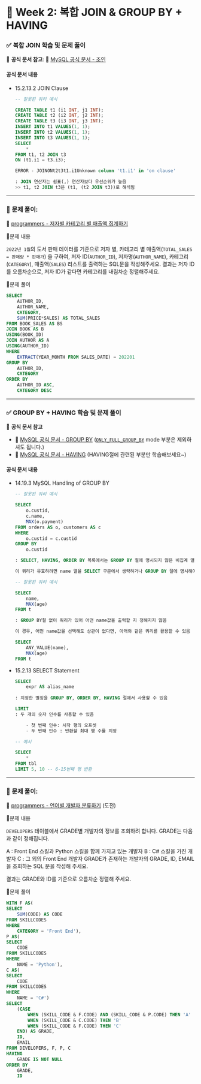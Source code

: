 # **📌 Week 2: 복합 JOIN & GROUP BY + HAVING**

### **✅ 복합 JOIN 학습 및 문제 풀이**

📖 **공식 문서 참고**: 🔗 [MySQL 공식 문서 - 조인](https://dev.mysql.com/doc/refman/8.0/en/join.html)

#### 공식 문서 내용

- 15.2.13.2 JOIN Clause

    ```SQL
    -- 잘못된 쿼리 예시

    CREATE TABLE t1 (i1 INT, j1 INT);
    CREATE TABLE t2 (i2 INT, j2 INT);
    CREATE TABLE t3 (i3 INT, j3 INT);
    INSERT INTO t1 VALUES(1, 1);
    INSERT INTO t2 VALUES(1, 1);
    INSERT INTO t3 VALUES(1, 1);
    SELECT 
        * 
    FROM t1, t2 JOIN t3 
    ON (t1.i1 = t3.i3);

    ERROR - JOINONt2t3t1.i1Unknown column 't1.i1' in 'on clause'

    : JOIN 연산자는 쉼표(,) 연산자보다 우선순위가 높음
    >> t1, t2 JOIN t3은 (t1, (t2 JOIN t3))로 해석됨
    ```
---

### 📝 **문제 풀이**: 

🔗 [programmers - 저자별 카테고리 별 매출액 집계하기](https://school.programmers.co.kr/learn/courses/30/lessons/144856)

📍문제 내용

`2022년 1월`의 도서 판매 데이터를 기준으로 저자 별, 카테고리 별 매출액(`TOTAL_SALES = 판매량 * 판매가`) 을 구하여, 저자 ID(`AUTHOR_ID`), 저자명(`AUTHOR_NAME`), 카테고리(`CATEGORY`), 매출액(`SALES`) 리스트를 출력하는 SQL문을 작성해주세요.
결과는 저자 ID를 오름차순으로, 저자 ID가 같다면 카테고리를 내림차순 정렬해주세요.

📍문제 풀이

```SQL
SELECT
    AUTHOR_ID,
    AUTHOR_NAME,
    CATEGORY,
    SUM(PRICE*SALES) AS TOTAL_SALES
FROM BOOK_SALES AS BS
JOIN BOOK AS B
USING(BOOK_ID)
JOIN AUTHOR AS A
USING(AUTHOR_ID)
WHERE
    EXTRACT(YEAR_MONTH FROM SALES_DATE) = 202201
GROUP BY
    AUTHOR_ID,
    CATEGORY
ORDER BY
    AUTHOR_ID ASC,
    CATEGORY DESC
```

---

### **✅ GROUP BY + HAVING 학습 및 문제 풀이**

📖 **공식 문서 참고**

- 🔗 [MySQL 공식 문서 - GROUP BY](https://dev.mysql.com/doc/refman/8.0/en/group-by-handling.html) ([`ONLY_FULL_GROUP_BY`](https://dev.mysql.com/doc/refman/8.0/en/sql-mode.html#sqlmode_only_full_group_by) mode 부분은 제외하셔도 됩니다.)
- 🔗 [MySQL 공식 문서 - HAVING](https://dev.mysql.com/doc/refman/8.0/en/select.html) (HAVING절에 관련된 부분만 학습해보세요~)

#### 공식 문서 내용

- 14.19.3 MySQL Handling of GROUP BY

    ```SQL
    -- 잘못된 쿼리 예시

    SELECT 
        o.custid, 
        c.name, 
        MAX(o.payment)
    FROM orders AS o, customers AS c
    WHERE 
        o.custid = c.custid
    GROUP BY 
        o.custid

    : SELECT, HAVING, ORDER BY 목록에서는 GROUP BY 절에 명시되지 않은 비집계 열을 참조할 수 없음
    
    이 쿼리가 유효하려면 name 열을 SELECT 구문에서 생략하거나 GROUP BY 절에 명시해야 함
    ```
    ```SQL
    -- 잘못된 쿼리 예시

    SELECT 
        name, 
        MAX(age) 
    FROM t

    : GROUP BY절 없이 쿼리가 있어 어떤 name값을 출력할 지 정해지지 않음

    이 경우, 어떤 name값을 선택해도 상관이 없다면, 아래와 같은 쿼리를 활용할 수 있음

    SELECT 
        ANY_VALUE(name), 
        MAX(age) 
    FROM t
    ```

- 15.2.13 SELECT Statement

    ```SQL
    SELECT 
        expr AS alias_name
        
    : 지정한 별칭을 GROUP BY, ORDER BY, HAVING 절에서 사용할 수 있음

    LIMIT
    : 두 개의 숫자 인수를 사용할 수 있음
    
        - 첫 번째 인수: 시작 행의 오프셋
        - 두 번째 인수 : 반환할 최대 행 수를 지정

    -- 예시

    SELECT 
        * 
    FROM tbl 
    LIMIT 5, 10 -- 6-15번째 행 반환
    ```

---

### 📝 **문제 풀이**: 

🔗 [programmers - 언어별 개발자 분류하기](https://school.programmers.co.kr/learn/courses/30/lessons/276036) (도전)

📍문제 내용

`DEVELOPERS` 테이블에서 GRADE별 개발자의 정보를 조회하려 합니다. GRADE는 다음과 같이 정해집니다.

A : Front End 스킬과 Python 스킬을 함께 가지고 있는 개발자
B : C# 스킬을 가진 개발자
C : 그 외의 Front End 개발자
GRADE가 존재하는 개발자의 GRADE, ID, EMAIL을 조회하는 SQL 문을 작성해 주세요.

결과는 GRADE와 ID를 기준으로 오름차순 정렬해 주세요.

📍문제 풀이

```SQL
WITH F AS(
SELECT
    SUM(CODE) AS CODE
FROM SKILLCODES
WHERE
    CATEGORY = 'Front End'),
P AS(
SELECT
    CODE
FROM SKILLCODES
WHERE
    NAME = 'Python'),
C AS(
SELECT
    CODE
FROM SKILLCODES
WHERE
    NAME = 'C#')
SELECT
    (CASE
        WHEN (SKILL_CODE & F.CODE) AND (SKILL_CODE & P.CODE) THEN 'A'
        WHEN (SKILL_CODE & C.CODE) THEN 'B'
        WHEN (SKILL_CODE & F.CODE) THEN 'C'
    END) AS GRADE,
    ID,
    EMAIL
FROM DEVELOPERS, F, P, C
HAVING
    GRADE IS NOT NULL
ORDER BY
    GRADE,
    ID
```